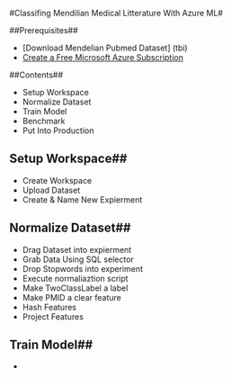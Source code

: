 #Classifing Mendilian Medical Litterature With Azure ML#

##Prerequisites##
* [Download Mendelian Pubmed Dataset] (tbi)
* [Create a Free Microsoft Azure Subscription](https://azure.microsoft.com/en-us/free/)

##Contents##
- Setup Workspace
- Normalize Dataset
- Train Model
- Benchmark
- Put Into Production

## Setup Workspace##
- Create Workspace
- Upload Dataset
- Create & Name New Expierment 

## Normalize Dataset##
- Drag Dataset into expierment
- Grab Data Using SQL selector 
- Drop Stopwords into experiment 
- Execute normaliaztion script
- Make TwoClassLabel a label
- Make PMID a clear feature
- Hash Features
- Project Features

## Train Model##
- 


